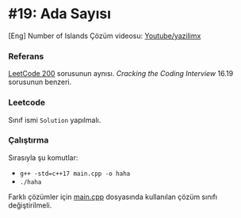 # #19: Ada Sayısı

[Eng] Number of Islands
Çözüm videosu: [Youtube/yazilimx](https://youtu.be/D6O4ZGDUEx4)

### Referans

[LeetCode 200](https://leetcode.com/problems/number-of-islands/) sorusunun aynısı. _Cracking the Coding Interview_ 16.19 sorusunun benzeri.

### Leetcode

Sınıf ismi `Solution` yapılmalı.

### Çalıştırma

Sırasıyla şu komutlar:

- `g++ -std=c++17 main.cpp -o haha`
- `./haha`

Farklı çözümler için [main.cpp](main.cpp) dosyasında kullanılan çözüm sınıfı değiştirilmeli.
